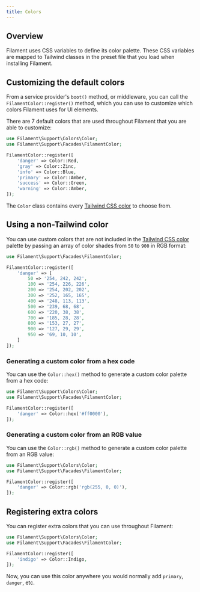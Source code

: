 ```yaml
---
title: Colors
---
```


## Overview

Filament uses CSS variables to define its color palette. These CSS variables are mapped to Tailwind classes in the preset file that you load when installing Filament.

## Customizing the default colors

From a service provider's `boot()` method, or middleware, you can call the `FilamentColor::register()` method, which you can use to customize which colors Filament uses for UI elements.

There are 7 default colors that are used throughout Filament that you are able to customize:

```php
use Filament\Support\Colors\Color;
use Filament\Support\Facades\FilamentColor;

FilamentColor::register([
    'danger' => Color::Red,
    'gray' => Color::Zinc,
    'info' => Color::Blue,
    'primary' => Color::Amber,
    'success' => Color::Green,
    'warning' => Color::Amber,
]);
```

The `Color` class contains every [Tailwind CSS color](https://tailwindcss.com/docs/customizing-colors#color-palette-reference) to choose from.

## Using a non-Tailwind color

You can use custom colors that are not included in the [Tailwind CSS color](https://tailwindcss.com/docs/customizing-colors#color-palette-reference) palette by passing an array of color shades from `50` to `900` in RGB format:

```php
use Filament\Support\Facades\FilamentColor;

FilamentColor::register([
    'danger' => [
        50 => '254, 242, 242',
        100 => '254, 226, 226',
        200 => '254, 202, 202',
        300 => '252, 165, 165',
        400 => '248, 113, 113',
        500 => '239, 68, 68',
        600 => '220, 38, 38',
        700 => '185, 28, 28',
        800 => '153, 27, 27',
        900 => '127, 29, 29',
        950 => '69, 10, 10',
    ]
]);
```

### Generating a custom color from a hex code

You can use the `Color::hex()` method to generate a custom color palette from a hex code:

```php
use Filament\Support\Colors\Color;
use Filament\Support\Facades\FilamentColor;

FilamentColor::register([
    'danger' => Color::hex('#ff0000'),
]);
```

### Generating a custom color from an RGB value

You can use the `Color::rgb()` method to generate a custom color palette from an RGB value:

```php
use Filament\Support\Colors\Color;
use Filament\Support\Facades\FilamentColor;

FilamentColor::register([
    'danger' => Color::rgb('rgb(255, 0, 0)'),
]);
```

## Registering extra colors

You can register extra colors that you can use throughout Filament:

```php
use Filament\Support\Colors\Color;
use Filament\Support\Facades\FilamentColor;

FilamentColor::register([
    'indigo' => Color::Indigo,
]);
```

Now, you can use this color anywhere you would normally add `primary`, `danger`, etc.
